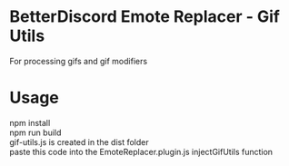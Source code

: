 # BetterDiscord Emote Replacer - Gif Utils
For processing gifs and gif modifiers

# Usage
npm install  
npm run build  
gif-utils.js is created in the dist folder  
paste this code into the EmoteReplacer.plugin.js injectGifUtils function  

